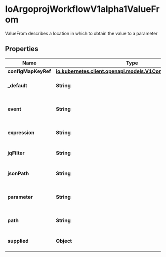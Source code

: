 

# IoArgoprojWorkflowV1alpha1ValueFrom

ValueFrom describes a location in which to obtain the value to a parameter

## Properties

Name | Type | Description | Notes
------------ | ------------- | ------------- | -------------
**configMapKeyRef** | [**io.kubernetes.client.openapi.models.V1ConfigMapKeySelector**](io.kubernetes.client.openapi.models.V1ConfigMapKeySelector.md) |  |  [optional]
**_default** | **String** | Default specifies a value to be used if retrieving the value from the specified source fails |  [optional]
**event** | **String** | Selector (https://github.com/expr-lang/expr) that is evaluated against the event to get the value of the parameter. E.g. &#x60;payload.message&#x60; |  [optional]
**expression** | **String** | Expression, if defined, is evaluated to specify the value for the parameter |  [optional]
**jqFilter** | **String** | JQFilter expression against the resource object in resource templates |  [optional]
**jsonPath** | **String** | JSONPath of a resource to retrieve an output parameter value from in resource templates |  [optional]
**parameter** | **String** | Parameter reference to a step or dag task in which to retrieve an output parameter value from (e.g. &#39;{{steps.mystep.outputs.myparam}}&#39;) |  [optional]
**path** | **String** | Path in the container to retrieve an output parameter value from in container templates |  [optional]
**supplied** | **Object** | SuppliedValueFrom is a placeholder for a value to be filled in directly, either through the CLI, API, etc. |  [optional]



